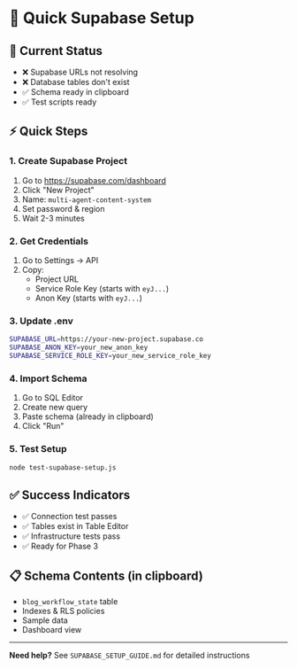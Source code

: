 # 🚀 Quick Supabase Setup

## 🎯 Current Status
- ❌ Supabase URLs not resolving
- ❌ Database tables don't exist
- ✅ Schema ready in clipboard
- ✅ Test scripts ready

## ⚡ Quick Steps

### 1. Create Supabase Project
1. Go to https://supabase.com/dashboard
2. Click "New Project"
3. Name: `multi-agent-content-system`
4. Set password & region
5. Wait 2-3 minutes

### 2. Get Credentials
1. Go to Settings → API
2. Copy:
   - Project URL
   - Service Role Key (starts with `eyJ...`)
   - Anon Key (starts with `eyJ...`)

### 3. Update .env
```bash
SUPABASE_URL=https://your-new-project.supabase.co
SUPABASE_ANON_KEY=your_new_anon_key
SUPABASE_SERVICE_ROLE_KEY=your_new_service_role_key
```

### 4. Import Schema
1. Go to SQL Editor
2. Create new query
3. Paste schema (already in clipboard)
4. Click "Run"

### 5. Test Setup
```bash
node test-supabase-setup.js
```

## ✅ Success Indicators
- ✅ Connection test passes
- ✅ Tables exist in Table Editor
- ✅ Infrastructure tests pass
- ✅ Ready for Phase 3

## 📋 Schema Contents (in clipboard)
- `blog_workflow_state` table
- Indexes & RLS policies
- Sample data
- Dashboard view

---
**Need help?** See `SUPABASE_SETUP_GUIDE.md` for detailed instructions 